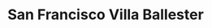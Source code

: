 ---
title: "San Francisco Villa Ballester"
url: /san-andres/san-francisco-villa-ballester/
shop: Bäckerei
---